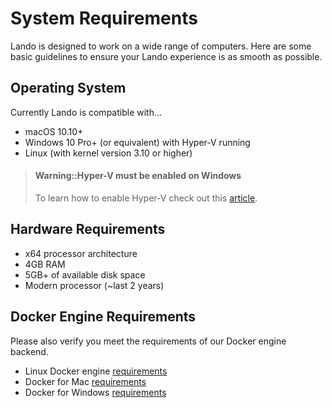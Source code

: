 System Requirements
===================

Lando is designed to work on a wide range of computers. Here are some basic guidelines to ensure your Lando experience is as smooth as possible.

Operating System
----------------

Currently Lando is compatible with...

  * macOS 10.10+
  * Windows 10 Pro+ (or equivalent) with Hyper-V running
  * Linux (with kernel version 3.10 or higher)

> #### Warning::Hyper-V must be enabled on Windows
>
> To learn how to enable Hyper-V check out this [article](https://msdn.microsoft.com/en-us/virtualization/hyperv_on_windows/quick_start/walkthrough_install).

Hardware Requirements
---------------------

  * x64 processor architecture
  * 4GB RAM
  * 5GB+ of available disk space
  * Modern processor (~last 2 years)

Docker Engine Requirements
--------------------------

Please also verify you meet the requirements of our Docker engine backend.

  * Linux Docker engine [requirements](https://docs.docker.com/engine/installation/linux)
  * Docker for Mac [requirements](https://docs.docker.com/docker-for-mac/#/what-to-know-before-you-install)
  * Docker for Windows [requirements](https://docs.docker.com/docker-for-windows/#/what-to-know-before-you-install)
